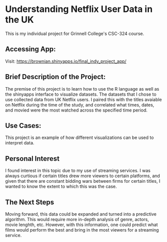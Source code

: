 # Understanding Netflix User Data in the UK
This is my individual project for Grinnell College's CSC-324 course. 
## Accessing App:
Visit: https://brownian.shinyapps.io/final_indy_project_app/

## Brief Description of the Project: 
The premise of this project is to learn how to use the R language as well as the shinyapps interface to visualize datasets. The datasets that I chose to use collected data from UK Netflix users. I paired this with the titles avaiable on Netflix during the time of the study, and correlated what times, dates, and movied were the most watched across the specified time period. 
## Use Cases:
This project is an example of how different visualizations can be used to interpret data. 
## Personal Interest
I found interest in this topic due to my use of streaming services. I was always curtious if certain titles drew more viewers to certain platforms, and given that there are constant bidding wars between firms for certain titles, I wanted to know the extent to which this was the case. 
## The Next Steps
Moving forward, this data could be expanded and turned into a predictive algorithm. This would require more in-depth analysis of genre, actors, movie lenghth, etc. However, with this information, one could predict what films would perform the best and bring in the most viewers for a streaming service.  

